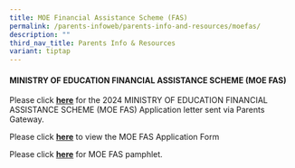 ```yaml
---
title: MOE Financial Assistance Scheme (FAS)
permalink: /parents-infoweb/parents-info-and-resources/moefas/
description: ""
third_nav_title: Parents Info & Resources
variant: tiptap
---
```

#### MINISTRY OF EDUCATION FINANCIAL ASSISTANCE SCHEME (MOE FAS)


Please click **[here](/files/letter%20to%20parents%20-%202024%20moe%20fas%20application.pdf)** for the 2024 MINISTRY OF EDUCATION FINANCIAL ASSISTANCE SCHEME (MOE FAS) Application letter sent via Parents Gateway.

Please click **[here](/files/2024%20moe%20fas%20application%20form.pdf)** to view the MOE FAS Application Form

Please click **[here](/files/moe%20fas%20pamphlet%204%20languages.pdf)** for MOE FAS pamphlet.